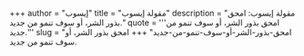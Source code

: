 +++
author = "إيسوب"
title = "مقولة إيسوب"
description = "مقولة إيسوب: امحق بذور الشر، أو سوف تنمو من جديد."
quote = '''امحق بذور الشر، أو سوف تنمو من جديد.''' 
slug = "امحق-بذور-الشر-أو-سوف-تنمو-من-جديد"
+++
امحق بذور الشر، أو سوف تنمو من جديد.
